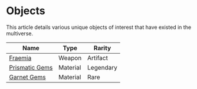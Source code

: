 # Objects

This article details various unique objects of interest that have existed in the multiverse.

| Name | Type | Rarity |
| - | - | - |
| [Fraemia](fraemia.md) | Weapon | Artifact |
| [Prismatic Gems](prismatic_gems.md) | Material | Legendary |
| [Garnet Gems](garnet_stones.md) | Material | Rare |
